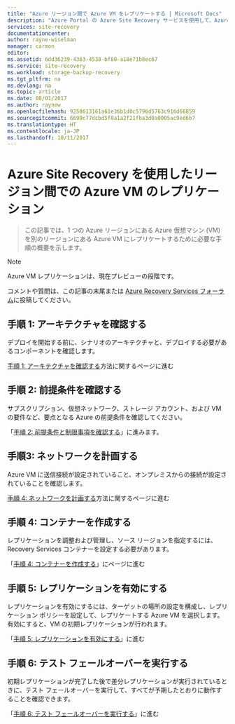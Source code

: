 ```yaml
---
title: "Azure リージョン間で Azure VM をレプリケートする | Microsoft Docs"
description: "Azure Portal の Azure Site Recovery サービスを使用して、Azure リージョン間で Azure VM のレプリケートに必要な手順の概要を示します。"
services: site-recovery
documentationcenter: 
author: rayne-wiselman
manager: carmon
editor: 
ms.assetid: 6dd36239-4363-4538-bf80-a18e71b8ec67
ms.service: site-recovery
ms.workload: storage-backup-recovery
ms.tgt_pltfrm: na
ms.devlang: na
ms.topic: article
ms.date: 08/01/2017
ms.author: raynew
ms.openlocfilehash: 9258613161a61e36b1d0c5796d5763c916d66859
ms.sourcegitcommit: 6699c77dcbd5f8a1a2f21fba3d0a0005ac9ed6b7
ms.translationtype: HT
ms.contentlocale: ja-JP
ms.lasthandoff: 10/11/2017
---
```

# <a name="replicate-azure-vms-between-regions-with-azure-site-recovery"></a>Azure Site Recovery を使用したリージョン間での Azure VM のレプリケーション

>この記事では、1 つの Azure リージョンにある Azure 仮想マシン (VM) を別のリージョンにある Azure VM にレプリケートするために必要な手順の概要を示します。 

>[!NOTE]
>
> Azure VM レプリケーションは、現在プレビューの段階です。

コメントや質問は、この記事の末尾または [Azure Recovery Services フォーラム](https://social.msdn.microsoft.com/forums/azure/home?forum=hypervrecovmgr)に投稿してください。

## <a name="step-1-review-architecture"></a>手順 1: アーキテクチャを確認する

デプロイを開始する前に、シナリオのアーキテクチャと、デプロイする必要があるコンポーネントを確認します。

[手順 1: アーキテクチャを確認する](azure-to-azure-walkthrough-architecture.md)方法に関するページに進む


## <a name="step-2-review-prerequisites"></a>手順 2: 前提条件を確認する

サブスクリプション、仮想ネットワーク、ストレージ アカウント、および VM の要件など、要点となる Azure の前提条件を確認してください。

「[手順 2: 前提条件と制限事項を確認する](azure-to-azure-walkthrough-prerequisites.md)」に進みます。


## <a name="step-3-plan-networking"></a>手順3: ネットワークを計画する

Azure VM に送信接続が設定されていること、オンプレミスからの接続が設定されていることを確認します。

[手順 4: ネットワークを計画する](azure-to-azure-walkthrough-network.md)方法に関するページに進む



## <a name="step-4-create-a-vault"></a>手順 4: コンテナーを作成する 

レプリケーションを調整および管理し、ソース リージョンを指定するには、Recovery Services コンテナーを設定する必要があります。

「[手順 4: コンテナーを作成する](azure-to-azure-walkthrough-vault.md)」にページに進む


## <a name="step-5-enable-replication"></a>手順 5: レプリケーションを有効にする


レプリケーションを有効にするには、ターゲットの場所の設定を構成し、レプリケーション ポリシーを設定して、レプリケートする Azure VM を選択します。 有効にすると、VM の初期レプリケーションが行われます。

「[手順 5: レプリケーションを有効にする](azure-to-azure-walkthrough-enable-replication.md)」に進む


## <a name="step-6-run-a-test-failover"></a>手順 6: テスト フェールオーバーを実行する

初期レプリケーションが完了した後で差分レプリケーションが実行されているときに、テスト フェールオーバーを実行して、すべてが予期したとおりに動作することを確認できます。

「[手順 6: テスト フェールオーバーを実行する](azure-to-azure-walkthrough-test-failover.md)」に進む


